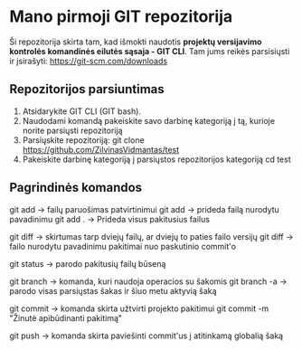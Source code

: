 # Mano pirmoji GIT repozitorija

Ši repozitorija skirta tam, kad išmokti naudotis **projektų versijavimo kontrolės komandinės eilutės sąsaja - GIT CLI**. Tam jums reikės parsisiųsti ir įsirašyti:
https://git-scm.com/downloads

## Repozitorijos parsiuntimas

1. Atsidarykite GIT CLI (GIT bash).
2. Naudodami komandą <cd> pakeiskite savo darbinę kategoriją į tą, kurioje norite parsiųsti repozitoriją
3. Parsiųskite repozitoriją:
  git clone https://github.com/ZilvinasVidmantas/test
4. Pakeiskite darbinę kategoriją į parsiųstos repozitorijos kategoriją
  cd test
## Pagrindinės komandos
  git add -> failų paruošimas patvirtinimui
    git add <failo-pavadinimas> -> prideda failą nurodytu pavadinimu
    git add . -> Prideda visus pakitusius failus

  git diff -> skirtumas tarp dviejų failų, ar dviejų to paties failo versijų
    git diff <failo-pavadinimas> ->  failo nurodytu pavadinimu pakitimai nuo paskutinio commit'o

  git status -> parodo pakitusių failų būseną

  git branch -> komanda, kuri naudoja operacios su šakomis
    git branch -a -> parodo visas parsiųstas šakas ir šiuo metu aktyvią šaką

  git commit -> komanda skirta užtvirti projekto pakitimui
    git commit -m "Žinutė apibūdinanti pakitimą"

  git push -> komanda skirta paviešinti commit'us į atitinkamą globalią šaką

